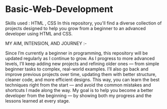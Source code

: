# Basic-Web-Development
Skills used : HTML , CSS
In this repository, you'll find a diverse collection of projects designed to help you grow from a beginner to an advanced developer using HTML and CSS. 

MY AIM, INTENSION, AND JOURNEY :-

Since I’m currently a beginner in programming, this repository will be updated regularly as I continue to grow. As I progress to more advanced levels, I’ll keep adding new projects and refining older ones — from simple beginner tasks to complex, real-world examples. I’ll also go back and improve previous projects over time, updating them with better structure, cleaner code, and more efficient designs. This way, you can learn the best techniques right from the start — and avoid the common mistakes and shortcuts I made along the way. My goal is to help you become a better developer from the beginning — by showing both my progress and the lessons learned at every stage.
